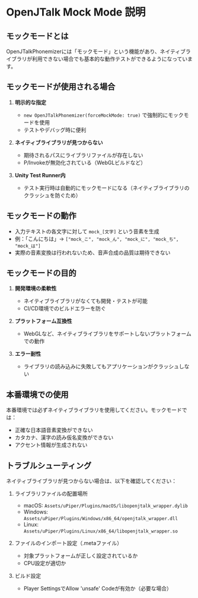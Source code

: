 # OpenJTalk Mock Mode 説明

## モックモードとは

OpenJTalkPhonemizerには「モックモード」という機能があり、ネイティブライブラリが利用できない場合でも基本的な動作テストができるようになっています。

## モックモードが使用される場合

1. **明示的な指定**
   - `new OpenJTalkPhonemizer(forceMockMode: true)` で強制的にモックモードを使用
   - テストやデバッグ時に便利

2. **ネイティブライブラリが見つからない**
   - 期待されるパスにライブラリファイルが存在しない
   - P/Invokeが無効化されている（WebGLビルドなど）

3. **Unity Test Runner内**
   - テスト実行時は自動的にモックモードになる（ネイティブライブラリのクラッシュを防ぐため）

## モックモードの動作

- 入力テキストの各文字に対して `mock_[文字]` という音素を生成
- 例：「こんにちは」→ `["mock_こ", "mock_ん", "mock_に", "mock_ち", "mock_は"]`
- 実際の音素変換は行われないため、音声合成の品質は期待できない

## モックモードの目的

1. **開発環境の柔軟性**
   - ネイティブライブラリがなくても開発・テストが可能
   - CI/CD環境でのビルドエラーを防ぐ

2. **プラットフォーム互換性**
   - WebGLなど、ネイティブライブラリをサポートしないプラットフォームでの動作

3. **エラー耐性**
   - ライブラリの読み込みに失敗してもアプリケーションがクラッシュしない

## 本番環境での使用

本番環境では必ずネイティブライブラリを使用してください。モックモードでは：
- 正確な日本語音素変換ができない
- カタカナ、漢字の読み仮名変換ができない
- アクセント情報が生成されない

## トラブルシューティング

ネイティブライブラリが見つからない場合は、以下を確認してください：

1. ライブラリファイルの配置場所
   - macOS: `Assets/uPiper/Plugins/macOS/libopenjtalk_wrapper.dylib`
   - Windows: `Assets/uPiper/Plugins/Windows/x86_64/openjtalk_wrapper.dll`
   - Linux: `Assets/uPiper/Plugins/Linux/x86_64/libopenjtalk_wrapper.so`

2. ファイルのインポート設定（.metaファイル）
   - 対象プラットフォームが正しく設定されているか
   - CPU設定が適切か

3. ビルド設定
   - Player SettingsでAllow 'unsafe' Codeが有効か（必要な場合）